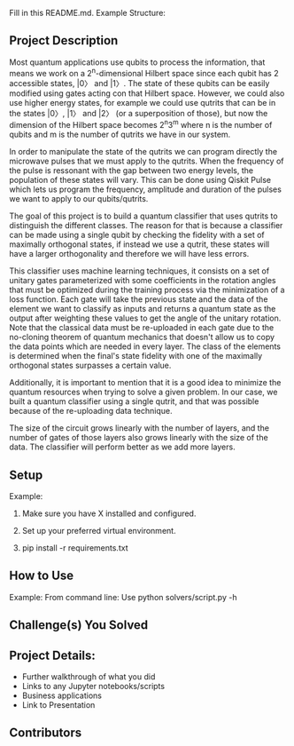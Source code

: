 Fill in this README.md. Example Structure:

## Project Description 
Most quantum applications use qubits to process the information, that means we work on a 2<sup>n</sup>-dimensional Hilbert space since each qubit has 2 accessible states, |0〉 and |1〉. The state of these qubits can be easily modified using gates acting con that Hilbert space. However, we could also use higher energy states, for example we could use qutrits that can be in the states |0〉, |1〉 and |2〉 (or a superposition of those), but now the dimension of the Hilbert space becomes 2<sup>n</sup>3<sup>m</sup> where n is the number of qubits and m is the number of qutrits we have in our system.

In order to manipulate the state of the qutrits we can program directly the microwave pulses that we must apply to the qutrits. When the frequency of the pulse is ressonant with the gap between two energy levels, the population of these states will vary. This can be done using Qiskit Pulse which lets us program the frequency, amplitude and duration of the pulses we want to apply to our qubits/qutrits.

The goal of this project is to build a quantum classifier that uses qutrits to distinguish the different classes. The reason for that is because a classifier can be made using a single qubit by checking the fidelity with a set of maximally orthogonal states, if instead we use a qutrit, these states will have a larger orthogonality and therefore we will have less errors.

This classifier uses machine learning techniques, it consists on a set of unitary gates parameterized with some coefficients in the rotation angles that must be optimized during the training process via the minimization of a loss function. Each gate will take the previous state and the data of the element we want to classify as inputs and returns a quantum state as the output after weighting these values to get the angle of the unitary rotation. Note that the classical data must be re-uploaded in each gate due to the no-cloning theorem of quantum mechanics that doesn't allow us to copy the data points which are needed in every layer. The class of the elements is determined when the final's state fidelity with one of the maximally orthogonal states surpasses a certain value.

Additionally, it is important to mention that it is a good idea to minimize the quantum resources when trying to solve a given problem. In our case, we built a quantum classifier using a single qutrit, and that was possible because of the re-uploading data technique. 

The size of the circuit grows linearly with the number of layers, and the number of gates of those layers also grows linearly with the size of the data. The classifier will perform better as we add more layers.

## Setup
Example:
1. Make sure you have X installed and configured.

2. Set up your preferred virtual environment.

3. pip install -r requirements.txt

## How to Use
Example:
From command line: Use python solvers/script.py -h

## Challenge(s) You Solved

## Project Details: 
  - Further walkthrough of what you did 
  - Links to any Jupyter notebooks/scripts
  - Business applications
  - Link to Presentation

## Contributors 

